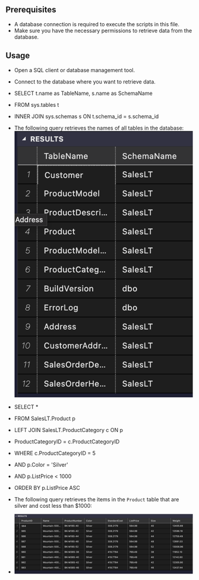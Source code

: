 ## Prerequisites

- A database connection is required to execute the scripts in this file.
- Make sure you have the necessary permissions to retrieve data from the database.

## Usage
- Open a SQL client or database management tool.
- Connect to the database where you want to retrieve data.

- SELECT t.name as TableName, s.name as SchemaName
- FROM sys.tables t 
- INNER JOIN sys.schemas s ON t.schema_id = s.schema_id

- The following query retrieves the names of all tables in the database:
![Alt text](image-3.png)


- SELECT *
- FROM SalesLT.Product p
- LEFT JOIN SalesLT.ProductCategory c ON p
- ProductCategoryID = c.ProductCategoryID
- WHERE c.ProductCategoryID = 5
- AND p.Color = 'Silver'
- AND p.ListPrice < 1000
- ORDER BY p.ListPrice ASC

- The following query retrieves the items in the `Product` table that are silver and cost less than $1000:
- ![Alt text](image-4.png)


